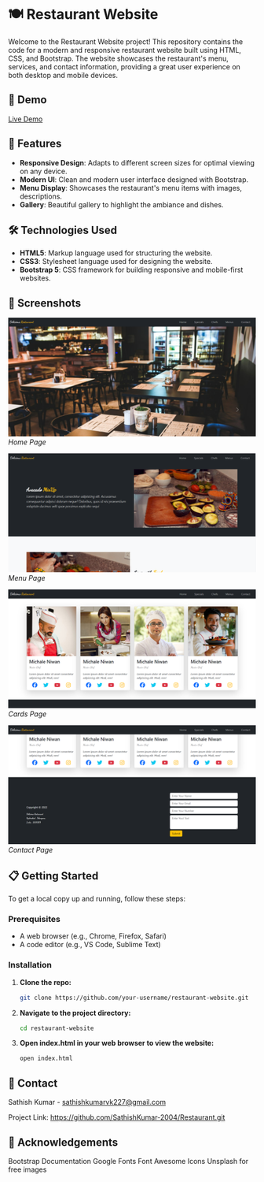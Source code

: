 # 🍽️ Restaurant Website

Welcome to the Restaurant Website project! This repository contains the code for a modern and responsive restaurant website built using HTML, CSS, and Bootstrap. The website showcases the restaurant's menu, services, and contact information, providing a great user experience on both desktop and mobile devices.

## 🚀 Demo

[Live Demo](https://sathishkumar-2004.github.io/Restaurant/)

## 🎨 Features

- **Responsive Design**: Adapts to different screen sizes for optimal viewing on any device.
- **Modern UI**: Clean and modern user interface designed with Bootstrap.
- **Menu Display**: Showcases the restaurant's menu items with images, descriptions.
- **Gallery**: Beautiful gallery to highlight the ambiance and dishes.

## 🛠️ Technologies Used

- **HTML5**: Markup language used for structuring the website.
- **CSS3**: Stylesheet language used for designing the website.
- **Bootstrap 5**: CSS framework for building responsive and mobile-first websites.

## 📸 Screenshots

![Home Page](./Screenshot/Screenshot-1.png)
_Home Page_

![Menu Page](./Screenshot/Screenshot-3.png)
_Menu Page_

![Cards Page](./Screenshot/Screenshot-4.png)
_Cards Page_

![Contact Page](./Screenshot/Screenshot-5.png)
_Contact Page_

## 📋 Getting Started

To get a local copy up and running, follow these steps:

### Prerequisites

- A web browser (e.g., Chrome, Firefox, Safari)
- A code editor (e.g., VS Code, Sublime Text)

### Installation

1. **Clone the repo:**

   ```sh
   git clone https://github.com/your-username/restaurant-website.git
   ```

2. **Navigate to the project directory:**

   ```sh
   cd restaurant-website
   ```

3. **Open index.html in your web browser to view the website:**
   ```sh
   open index.html
   ```

## 📧 Contact

Sathish Kumar - sathishkumarvk227@gmail.com

Project Link: https://github.com/SathishKumar-2004/Restaurant.git

## 🌟 Acknowledgements

Bootstrap Documentation
Google Fonts
Font Awesome Icons
Unsplash for free images
